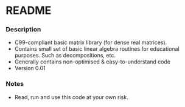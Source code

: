 # README #

### Description ###

* C99-compliant basic matrix library (for dense real matrices).
* Contains small set of basic linear algebra routines for educational purposes. Such as decompositions, etc.
* Generally contains non-optimised & easy-to-understand code
* Version 0.01

### Notes ###
* Read, run and use this code at your own risk.